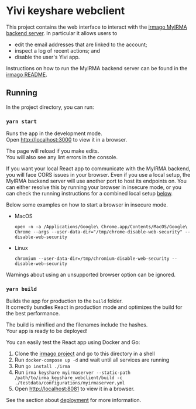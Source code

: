 Yivi keyshare webclient
======================

This project contains the web interface to interact with the [irmago MyIRMA backend server](https://github.com/privacybydesign/irmago/tree/master/server/keyshare/myirmaserver). In particular it allows users to

 * edit the email addresses that are linked to the account;
 * inspect a log of recent actions; and
 * disable the user's Yivi app.

Instructions on how to run the MyIRMA backend server can be found in the [irmago README](https://github.com/privacybydesign/irmago#running).

## Running
In the project directory, you can run:

### `yarn start`

Runs the app in the development mode.<br />
Open [http://localhost:3000](http://localhost:3000) to view it in a browser.

The page will reload if you make edits.<br />
You will also see any lint errors in the console.

If you want your local React app to communicate with the MyIRMA backend, you will face CORS issues in your browser.
Even if you use a local setup, the MyIRMA backend server will use another port to host its endpoints on.
You can either resolve this by running your browser in insecure mode, or you can check the running instructions for
a combined local setup [below](#yarn-build).

Below some examples on how to start a browser in insecure mode.

* MacOS

      open -n -a /Applications/Google\ Chrome.app/Contents/MacOS/Google\ Chrome --args --user-data-dir="/tmp/chrome-disable-web-security" --disable-web-security

* Linux

      chromium --user-data-dir=/tmp/chromium-disable-web-security --disable-web-security

Warnings about using an unsupported browser option can be ignored.

### `yarn build`

Builds the app for production to the `build` folder.<br />
It correctly bundles React in production mode and optimizes the build for the best performance.

The build is minified and the filenames include the hashes.<br />
Your app is ready to be deployed!

You can easily test the React app using Docker and Go:

1. Clone the [irmago project](https://github.com/privacybydesign/irmago) and go to this directory in a shell
2. Run `docker-compose up -d` and wait until all services are running
3. Run `go install ./irma`
4. Run `irma keyshare myirmaserver --static-path /path/to/irma_keyshare_webclient/build -c ./testdata/configurations/myirmaserver.yml`
5. Open [http://localhost:8081](http://localhost:8081) to view it in a browser.

See the section about [deployment](https://facebook.github.io/create-react-app/docs/deployment) for more information.
